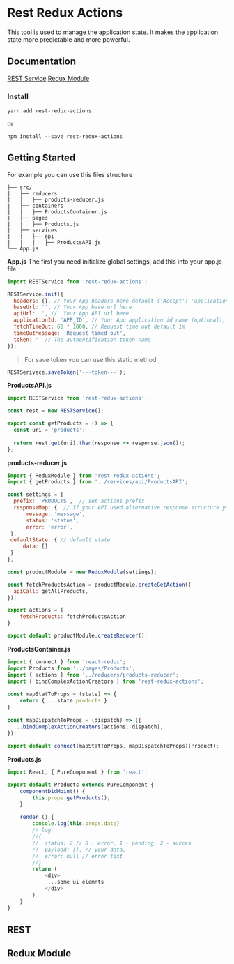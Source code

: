 
# Rest Redux Actions

This tool is used to manage the application state. It makes the application state more predictable and more powerful.

 ## Documentation

[REST Service](#rest)
[Redux Module](#redux-module)

### Install
```
yarn add rest-redux-actions
```
or

```
npm install --save rest-redux-actions 
```

## Getting Started

For example you can use this files structure

```
├── src/  
|   ├── reducers  
|   |   ├── products-reducer.js  
|   ├── containers  
|   |   ├── ProductsContainer.js  
|   ├── pages  
|   |   ├── Products.js
|   ├── services  
|   |   ├── api
|	|	|	├── ProductsAPI.js
└── App.js  
```

**App.js**
The first you need initialize global settings, add this into your app.js file
```javascript
import RESTService from 'rest-redux-actions';

RESTService.init({  
  headers: {}, // Your App headers here default {'Accept': 'application/json', 'Content-Type': 'application/json'}
  baseUrl: '', // Your App base url here
  apiUrl: '', //  Your App API url here
  applicationId: 'APP_ID', // Your App application id name (optional), default null,
  fetchTimeOut: 60 * 1000, // Request time out default 1m
  timeOutMessage: 'Request timed out',
  token: '' // The authentification token name
});
```

> For save token you can use this static method
```javascript
RESTSerivece.saveToken('---token---'); 
```

**ProductsAPI.js**

```javascript
import RESTService from 'rest-redux-actions';

const rest = new RESTService();

export const getProducts = () => {  
  const uri = 'products';  
  
  return rest.get(uri).then(response => response.json());  
};
```

**products-reducer.js**

```javascript
import { ReduxModule } from 'rest-redux-actions';
import { getProducts } from '../services/api/ProductsAPI';

const settings = {  
  prefix: 'PRODUCTS',  // set actions prefix
  responseMap: {  // If your API used alternative response structure you can manipulate change responseMap object or use alternativeResponse method in action creator
	  message: 'message',  
	  status: 'status',  
	  error: 'error',
 },
 defaultState: { // default state
	 data: []
 }
};

const productModule = new ReduxModule(settings);

const fetchProductsAction = productModule.createGetAction({   
  apiCall: getAllProducts,   
});

export actions = {
	fetchProducts: fetchProductsAction
}

export default productModule.createReducer();
```

**ProductsContainer.js**

```javascript
import { connect } from 'react-redux';  
import Products from '../pages/Products';  
import { actions } from '../reducers/products-reducer';    
import { bindComplexActionCreators } from 'rest-redux-actions';  
  
const mapStatToProps = (state) => {
	return { ...state.products }
}  
  
const mapDispatchToProps = (dispatch) => ({  
  ...bindComplexActionCreators(actions, dispatch),
});  
  
export default connect(mapStatToProps, mapDispatchToProps)(Product);
```

**Products.js**

```javascript
import React, { PureComponent } from 'react';

export default Products extends PureComponent {
	componentDidMoint() {
		this.props.getProducts();
	}
	
	render () {
		console.log(this.props.data)
		// log
		//{
		//	status: 2 // 0 - error, 1 - pending, 2 - succes
		//	payload: [], // your data,
		//	error: null // error text
		//}
		return (
			<div>
			 ...some ui elemnts
			</div>
		)
	}
}
```

## REST

## Redux Module
